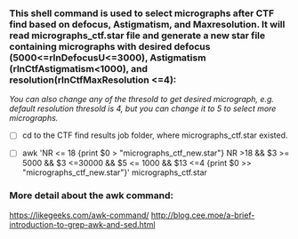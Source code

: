 ### This shell command is used to select micrographs after CTF find based on defocus, Astigmatism, and Maxresolution. It will read micrographs_ctf.star file and generate a new star file containing micrographs with desired defocus (5000<=rlnDefocusU<=3000), Astigmatism (rlnCtfAstigmatism<1000), and resolution(rlnCtfMaxResolution <=4):
*You can also change any of the thresold to get desired micrograph, e.g. default resolution thresold is 4, but you can change it to 5 to select more micrographs.* 

- [ ] cd to the CTF find results job folder, where micrographs_ctf.star existed.
- [ ] awk 'NR <= 18 {print $0 > "micrographs_ctf_new.star"} NR >18 && $3 >= 5000 && $3 <=30000 && $5 <= 1000 && $13 <=4 {print $0 >> "micrographs_ctf_new.star"}' micrographs_ctf.star


### More detail about the awk command:
https://likegeeks.com/awk-command/
http://blog.cee.moe/a-brief-introduction-to-grep-awk-and-sed.html
